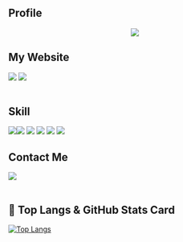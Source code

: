 

## Profile

<div align="center"><img src="https://github.com/user-attachments/assets/8f825588-f719-4b29-a5e5-713f4c5df543" /></div>  


## My Website
[<img src="https://img.shields.io/badge/Naver-03C75A?style=for-the-badge&logo=Naver&logoColor=white">](https://blog.naver.com/kistudentmeta5) 
[<img src="https://img.shields.io/badge/YouTube-FF0000?style=for-the-badge&logo=YouTube&logoColor=white">](https://www.youtube.com/@KiLeeHyunJin)
<br/> <br/>


## Skill
<img src="https://img.shields.io/badge/-C++-blue?logo=cplusplus"><img src="https://img.shields.io/badge/-C%23-711a86?logo=Csharp&style=for-the-badge&logoColor=white"> <img src="https://img.shields.io/badge/Unity-FFFFFF.svg?style=for-the-badge&logo=Unity&logoColor=black" /> <img src="https://img.shields.io/badge/GitHub-181717?style=for-the-badge&logo=GitHub&logoColor=white"> <img src="https://img.shields.io/badge/Photon-004480?style=for-the-badge&logo=Photon&logoColor=61DAFB"> <img src="https://img.shields.io/badge/Firebase-DD2C00?style=for-the-badge&logo=Firebase&logoColor=white">


## Contact Me
<a href="mailto:sodkdlel3163@naver.com">
<img src="https://img.shields.io/badge/Naver-03C75A?style=for-the-badge&logo=Naver&logoColor=white"></a>
<br/> <br/>


## 📍 Top Langs & GitHub Stats Card
[![Top Langs](https://github-readme-stats.vercel.app/api/top-langs/?username=KiLeeHyunJin&layout=donut&theme=buefy&&bg_color=00000000&&icon_color=9face1&&hide_border=true)](https://github.com/KiLeeHyunJin/github-readme-stats) 

